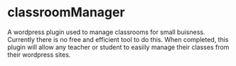 # classroomManager

A wordpress plugin used to manage classrooms for small buisness.
Currently there is no free and efficient tool to do this. When completed, this plugin will allow any teacher or student to easiily manage their classes from their wordpress sites. 
